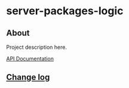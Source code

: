 # server-packages-logic

## About

Project description here.

[API Documentation](docs/source/api.md)

## [Change log](CHANGELOG.md)
